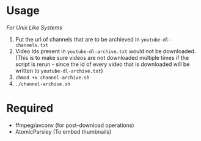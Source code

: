 # Usage

*For Unix Like Systems*  

1. Put the url of channels that are to be archieved in `youtube-dl-channels.txt`  
2. Video Ids present in `youtube-dl-archive.txt` would not be downloaded.  
(This is to make sure videos are not downloaded multiple times if the script is rerun - since the id of every video that is downloaded will be written to `youtube-dl-archive.txt`)  
3. `chmod +x channel-archive.sh`
4. `./channel-archive.sh`

# Required
- ffmpeg/avconv (for post-download operations)
- AtomicParsley (To embed thumbnails)